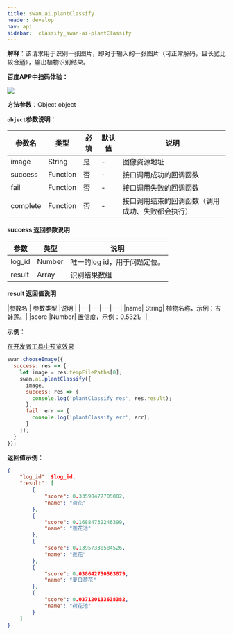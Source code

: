 ```yaml
---
title: swan.ai.plantClassify
header: develop
nav: api
sidebar:  classify_swan-ai-plantClassify
---
```


  

**解释**：该请求用于识别一张图片，即对于输入的一张图片（可正常解码，且长宽比较合适），输出植物识别结果。


**百度APP中扫码体验：**

<img src="	https://b.bdstatic.com/miniapp/assets/images/doc_demo/plantClassify.png"  class="demo-qrcode-image" />


**方法参数**：Object object

**`object`参数说明**：

|参数名 |类型  |必填 | 默认值 |说明|
|---- | ---- | ---- | ----|----|
|image|	String|是| - |图像资源地址|
|success |Function    |否 |-|      接口调用成功的回调函数|
|fail |   Function|    否  |-|     接口调用失败的回调函数|
|complete  |  Function  |  否   |-|    接口调用结束的回调函数（调用成功、失败都会执行）|

**success 返回参数说明**

|参数 |类型 | 说明  |
|---- | ---- | ---- |
|log_id|	Number|	唯一的log id，用于问题定位。|
|result| Array|	识别结果数组|

**result 返回值说明**

|参数名 | 参数类型 |说明  |
|---|---|---|---|
|name| String|	植物名称，示例：吉娃莲。|
|score	|Number|	置信度，示例：0.5321。|

**示例**：

<a href="swanide://fragment/0ed61bf9910ed18a664037cd907c0fae1569415076954" title="在开发者工具中预览效果" target="_self">在开发者工具中预览效果</a>

```js
swan.chooseImage({
  success: res => {
    let image = res.tempFilePaths[0];
    swan.ai.plantClassify({
      image,
      success: res => {
        console.log('plantClassify res', res.result);
      },
      fail: err => {
        console.log('plantClassify err', err);
      }
    });
  }
});
```

**返回值示例**：
```json
{
    "log_id": $log_id,
    "result": [
        {
            "score": 0.33590477705002,
            "name": "荷花"
        },
        {
            "score": 0.16884732246399,
            "name": "莲花池"
        },
        {
            "score": 0.13957330584526,
            "name": "莲花"
        },
        {
            "score": 0.038642730563879,
            "name": "夏日荷花"
        },
        {
            "score": 0.037120133638382,
            "name": "荷花池"
        }
    ]
}
```